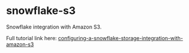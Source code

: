 # snowflake-s3
Snowflake integration with Amazon S3.

Full tutorial link here: [configuring-a-snowflake-storage-integration-with-amazon-s3](https://medium.com/@jandro898.23/configuring-a-snowflake-storage-integration-with-amazon-s3-7293c97868f8)

